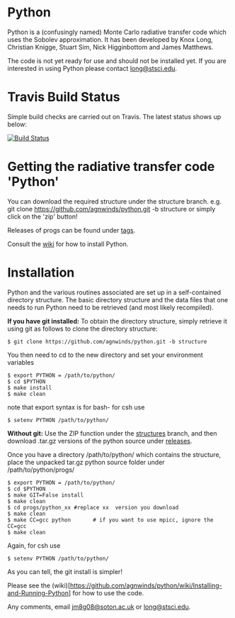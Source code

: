 # Python

Python is a (confusingly named) Monte Carlo radiative transfer code which uses the Sobolev approximation.
It has been developed by Knox Long, Christian Knigge, Stuart Sim, Nick Higginbottom and James Matthews. 

The code is not yet ready for use and should not be installed yet. If you are interested in using
Python please contact long@stsci.edu.

# Travis Build Status

Simple build checks are carried out on Travis. The latest status shows up below:

[![Build Status](https://travis-ci.org/agnwinds/python.png?branch=dev)](https://travis-ci.org/agnwinds/python)

# Getting the radiative transfer code 'Python'

You can download the required structure under the structure branch. e.g.
git clone https://github.com/agnwinds/python.git -b structure
or simply click on the 'zip' button!


Releases of progs can be found under [tags](https://github.com/agnwinds/python/tags "Wiki").

Consult the [wiki](https://github.com/agnwinds/python/wiki/_pages "Wiki") for how to install Python.


# Installation

Python and the various routines associated are set up in a self-contained directory structure. The basic directory structure and the data files that one needs to run Python need to be retrieved (and most likely recompiled).  


**If you have git installed:** To obtain the directory structure, simply retrieve it using git as follows to clone the directory structure:

    $ git clone https://github.com/agnwinds/python.git -b structure

You then need to cd to the new directory and set your environment variables
    
    $ export PYTHON = /path/to/python/
    $ cd $PYTHON 
    $ make install
    $ make clean

note that export syntax is for bash- for csh use 
  
    $ setenv PYTHON /path/to/python/


**Without git:** Use the ZIP function under the [structures](https://github.com/agnwinds/python/tree/structure "Structure") branch, and then download .tar.gz versions of the python source under [releases](https://github.com/agnwinds/python/releases).

Once you have a directory /path/to/python/ which contains the structure, place the unpacked tar.gz python source folder under /path/to/python/progs/

    $ export PYTHON = /path/to/python/
    $ cd $PYTHON 
    $ make GIT=False install
    $ make clean
    $ cd progs/python_xx #replace xx  version you download
    $ make clean
    $ make CC=gcc python       # if you want to use mpicc, ignore the CC=gcc
    $ make clean

Again, for csh use 
  
    $ setenv PYTHON /path/to/python/

As you can tell, the git install is simpler!

Please see the (wiki)[https://github.com/agnwinds/python/wiki/Installing-and-Running-Python] for how to use the code.

Any comments, email jm8g08@soton.ac.uk or long@stsci.edu.